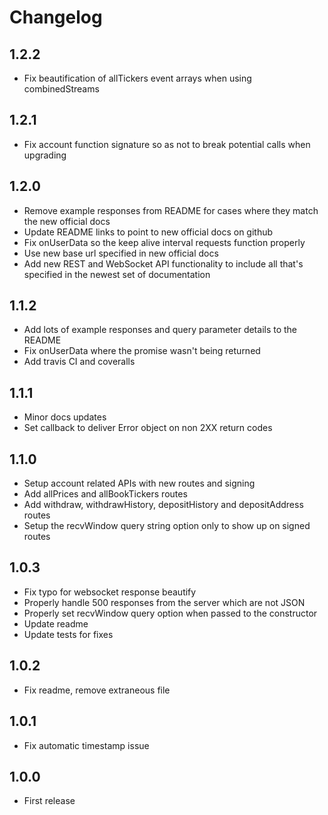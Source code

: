 # Changelog

## 1.2.2
- Fix beautification of allTickers event arrays when using combinedStreams

## 1.2.1
- Fix account function signature so as not to break potential calls when upgrading

## 1.2.0
- Remove example responses from README for cases where they match the new official docs
- Update README links to point to new official docs on github
- Fix onUserData so the keep alive interval requests function properly
- Use new base url specified in new official docs
- Add new REST and WebSocket API functionality to include all that's specified in the newest set of documentation

## 1.1.2
- Add lots of example responses and query parameter details to the README
- Fix onUserData where the promise wasn't being returned
- Add travis CI and coveralls

## 1.1.1
- Minor docs updates
- Set callback to deliver Error object on non 2XX return codes

## 1.1.0
- Setup account related APIs with new routes and signing
- Add allPrices and allBookTickers routes
- Add withdraw, withdrawHistory, depositHistory and depositAddress routes
- Setup the recvWindow query string option only to show up on signed routes

## 1.0.3
- Fix typo for websocket response beautify
- Properly handle 500 responses from the server which are not JSON
- Properly set recvWindow query option when passed to the constructor
- Update readme
- Update tests for fixes

## 1.0.2
- Fix readme, remove extraneous file

## 1.0.1
- Fix automatic timestamp issue

## 1.0.0
- First release